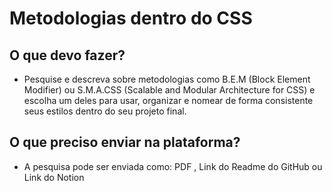 # Metodologias dentro do CSS

 ## O que devo fazer?
  - Pesquise e descreva sobre metodologias como B.E.M (Block Element Modifier) ou S.M.A.CSS (Scalable and Modular Architecture for CSS) e escolha um deles para usar, organizar e nomear de forma consistente seus estilos dentro do seu projeto final.


## O que preciso enviar na plataforma? 
  - A pesquisa pode ser enviada como: PDF , Link do Readme do GitHub ou Link do Notion
